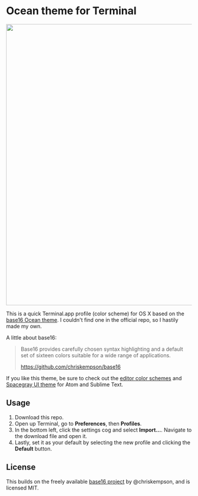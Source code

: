 # Ocean theme for Terminal

<img src="https://cloud.githubusercontent.com/assets/98681/5622107/93364f60-94f2-11e4-9deb-7b1476b50b52.png" width="762">

This is a quick Terminal.app profile (color scheme) for OS X based on the [base16 Ocean theme](http://chriskempson.github.io/base16/#ocean). I couldn't find one in the official repo, so I hastily made my own. 

A little about base16:

> Base16 provides carefully chosen syntax highlighting and a default set of sixteen colors suitable for a wide range of applications.
> 
> https://github.com/chriskempson/base16

If you like this theme, be sure to check out the [editor color schemes](https://github.com/chriskempson/base16-textmate) and [Spacegray UI theme](http://kkga.github.io/spacegray/) for Atom and Sublime Text.

## Usage

1. Download this repo.
2. Open up Terminal, go to **Preferences**, then **Profiles**.
3. In the bottom left, click the settings cog and select **Import...**. Navigate to the download file and open it.
4. Lastly, set it as your default by selecting the new profile and clicking the **Default** button.

## License

This builds on the freely available [base16 project](https://github.com/chriskempson/base16) by @chriskempson, and is licensed MIT.
